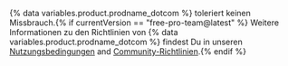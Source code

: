 {% data variables.product.prodname_dotcom %} toleriert keinen Missbrauch.{% if currentVersion == "free-pro-team@latest" %} Weitere Informationen zu den Richtlinien von {% data variables.product.prodname_dotcom %} findest Du in unseren [Nutzungsbedingungen](/articles/github-terms-of-service) and [Community-Richtlinien](/articles/github-community-guidelines).{% endif %}

